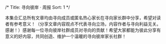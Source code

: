 /*
Title: 寻向彼岸 · 周报
Sort: 1
*/

本集合汇总所有文章均由寻向成员或匿名热心家长在寻向家长群中分享，希望对读者有参考意义！（分享文章内容观点不代表寻向立场，内容作者与寻向利益无关。感谢！）感谢每一位寻向彼岸社群成员对寻向的贡献！希望大家都能为彼此分享有意义的好内容，共同创造、维护一个温暖的寻向彼岸家长社群！